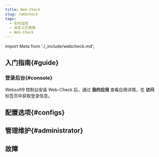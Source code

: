 ```yaml
---
title: Web-Check
slug: /webcheck
tags:
  - 实时监控
  - 自定义仪表板
  - Web-Check
---
```


import Meta from './_include/webcheck.md';

<Meta name="meta" />

## 入门指南{#guide}

### 登录后台{#console}

Websoft9 控制台安装 Web-Check 后，通过 **我的应用** 查看应用详情，在 **访问** 标签页中获取登录信息。  

## 配置选项{#configs}

## 管理维护{#administrator}

## 故障